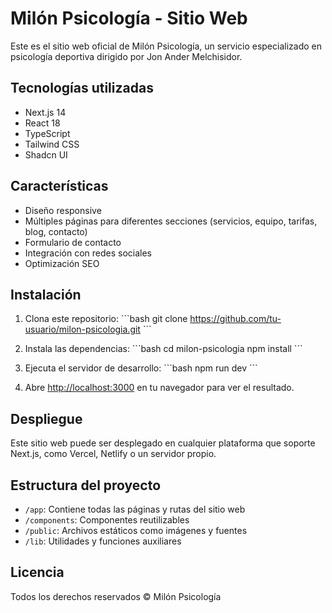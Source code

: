 # Milón Psicología - Sitio Web

Este es el sitio web oficial de Milón Psicología, un servicio especializado en psicología deportiva dirigido por Jon Ander Melchisidor.

## Tecnologías utilizadas

- Next.js 14
- React 18
- TypeScript
- Tailwind CSS
- Shadcn UI

## Características

- Diseño responsive
- Múltiples páginas para diferentes secciones (servicios, equipo, tarifas, blog, contacto)
- Formulario de contacto
- Integración con redes sociales
- Optimización SEO

## Instalación

1. Clona este repositorio:
\`\`\`bash
git clone https://github.com/tu-usuario/milon-psicologia.git
\`\`\`

2. Instala las dependencias:
\`\`\`bash
cd milon-psicologia
npm install
\`\`\`

3. Ejecuta el servidor de desarrollo:
\`\`\`bash
npm run dev
\`\`\`

4. Abre [http://localhost:3000](http://localhost:3000) en tu navegador para ver el resultado.

## Despliegue

Este sitio web puede ser desplegado en cualquier plataforma que soporte Next.js, como Vercel, Netlify o un servidor propio.

## Estructura del proyecto

- `/app`: Contiene todas las páginas y rutas del sitio web
- `/components`: Componentes reutilizables
- `/public`: Archivos estáticos como imágenes y fuentes
- `/lib`: Utilidades y funciones auxiliares

## Licencia

Todos los derechos reservados © Milón Psicología
